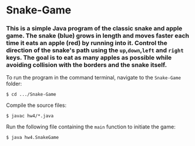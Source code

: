 # Snake-Game

### This is a simple Java program of the classic snake and apple game. The snake (blue) grows in length and moves faster each time it eats an apple (red) by running into it. Control the direction of the snake's path using the `up`,`down`,`left` and `right` keys. The goal is to eat as many apples as possible while avoiding collision with the borders and the snake itself.

To run the program in the command terminal, navigate to the `Snake-Game` folder:
```
$ cd .../Snake-Game
```
Compile the source files:
```
$ javac hw4/*.java
```

Run the following file containing the `main` function to initiate the game:
```
$ java hw4.SnakeGame
```